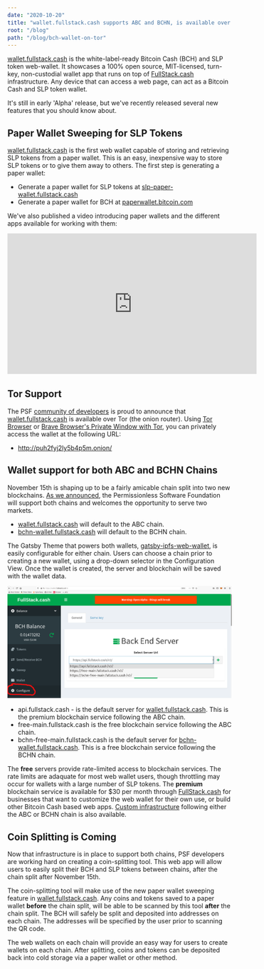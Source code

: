 ```yaml
---
date: "2020-10-20"
title: "wallet.fullstack.cash supports ABC and BCHN, is available over Tor"
root: "/blog"
path: "/blog/bch-wallet-on-tor"
---
```


[wallet.fullstack.cash](https://wallet.fullstack.cash) is the white-label-ready Bitcoin Cash (BCH) and SLP token web-wallet. It showcases a 100% open source, MIT-licensed, turn-key, non-custodial wallet app that runs on top of [FullStack.cash](https://fullstack.cash) infrastructure. Any device that can access a web page, can act as a Bitcoin Cash and SLP token wallet.

It's still in early 'Alpha' release, but we've recently released several new features that you should know about.

##  Paper Wallet Sweeping for SLP Tokens
[wallet.fullstack.cash](https://wallet.fullstack.cash) is the first web wallet capable of storing and retrieving SLP tokens from a paper wallet. This is an easy, inexpensive way to store SLP tokens or to give them away to others. The first step is generating a paper wallet:

- Generate a paper wallet for SLP tokens at [slp-paper-wallet.fullstack.cash](https://slp-paper-wallet.fullstack.cash)
- Generate a paper wallet for BCH at [paperwallet.bitcoin.com](https://paperwallet.bitcoin.com)

We've also published a video introducing paper wallets and the different apps available for working with them:

<center><iframe width="560" height="315" src="https://www.youtube.com/embed/e1JxSirCiXM" frameborder="0" allow="accelerometer; autoplay; clipboard-write; encrypted-media; gyroscope; picture-in-picture" allowfullscreen></iframe></center>

## Tor Support
The PSF [community of developers](https://psfoundation.cash/grants) is proud to announce that [wallet.fullstack.cash](https://wallet.fullstack.cash) is available over Tor (the onion router). Using [Tor Browser](https://www.torproject.org/download/) or [Brave Browser's Private Window with Tor](https://support.brave.com/hc/en-us/articles/360018121491-What-is-a-Private-Window-with-Tor-), you can privately access the wallet at the following URL:

- http://puh2fyj2ly5b4p5m.onion/


## Wallet support for both ABC and BCHN Chains
November 15th is shaping up to be a fairly amicable chain split into two new blockchains. [As we announced](/blog/november-fork), the Permissionless Software Foundation will support both chains and welcomes the opportunity to serve two markets.

- [wallet.fullstack.cash](https://wallet.fullstack.cash) will default to the ABC chain.
- [bchn-wallet.fullstack.cash](https://bchn-wallet.fullstak.cash) will default to the BCHN chain.

The Gatsby Theme that powers both wallets, [gatsby-ipfs-web-wallet](https://github.com/Permissionless-Software-Foundation/gatsby-ipfs-web-wallet), is easily configurable for either chain. Users can choose a chain prior to creating a new wallet, using a drop-down selector in the Configuration View. Once the wallet is created, the server and blockchain will be saved with the wallet data.

![Configure back end servers and block chains](./wallet-configuration.png)

- api.fullstack.cash - is the default server for [wallet.fullstack.cash](https://wallet.fullstack.cash). This is the premium blockchain service following the ABC chain.
- free-main.fullstack.cash is the free blockchain service following the ABC chain.
- bchn-free-main.fullstack.cash is the default server for [bchn-wallet.fullstack.cash](https://bchn-wallet.fullstak.cash). This is a free blockchain service following the BCHN chain.

The **free** servers provide rate-limited access to blockchain services. The rate limits are adaquate for most web wallet users, though throttling may occur for wallets with a large number of SLP tokens. The **premium** blockchain service is available for $30 per month through [FullStack.cash](https://fullstack.cash) for businesses that want to customize the web wallet for their own use, or build other Bitcoin Cash based web apps. [Custom infrastructure](https://fullstack.cash/pricing) following either the ABC or BCHN chain is also available.

## Coin Splitting is Coming
Now that infrastructure is in place to support both chains, PSF developers are working hard on creating a coin-splitting tool. This web app will allow users to easily split their BCH and SLP tokens between chains, after the chain split after November 15th.

The coin-splitting tool will make use of the new paper wallet sweeping feature in [wallet.fullstack.cash](https://wallet.fullstack.cash). Any coins and tokens saved to a paper wallet **before** the chain split, will be able to be scanned by this tool **after** the chain split. The BCH will safely be split and deposited into addresses on each chain. The addresses will be specified by the user prior to scanning the QR code.

The web wallets on each chain will provide an easy way for users to create wallets on each chain. After splitting, coins and tokens can be deposited back into cold storage via a paper wallet or other method.
